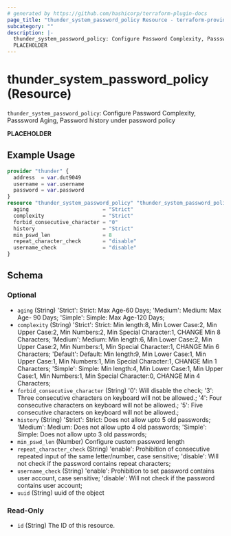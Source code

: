 ```yaml
---
# generated by https://github.com/hashicorp/terraform-plugin-docs
page_title: "thunder_system_password_policy Resource - terraform-provider-thunder"
subcategory: ""
description: |-
  thunder_system_password_policy: Configure Password Complexity, Passsword Aging, Password history under password policy
  PLACEHOLDER
---
```


# thunder_system_password_policy (Resource)

`thunder_system_password_policy`: Configure Password Complexity, Passsword Aging, Password history under password policy

__PLACEHOLDER__

## Example Usage

```terraform
provider "thunder" {
  address  = var.dut9049
  username = var.username
  password = var.password
}
resource "thunder_system_password_policy" "thunder_system_password_policy" {
  aging                        = "Strict"
  complexity                   = "Strict"
  forbid_consecutive_character = "0"
  history                      = "Strict"
  min_pswd_len                 = 8
  repeat_character_check       = "disable"
  username_check               = "disable"
}
```

<!-- schema generated by tfplugindocs -->
## Schema

### Optional

- `aging` (String) 'Strict': Strict: Max Age-60 Days; 'Medium': Medium: Max Age- 90 Days; 'Simple': Simple: Max Age-120 Days;
- `complexity` (String) 'Strict': Strict: Min length:8, Min Lower Case:2, Min Upper Case:2, Min Numbers:2, Min Special Character:1, CHANGE Min 8 Characters; 'Medium': Medium: Min length:6, Min Lower Case:2, Min Upper Case:2, Min Numbers:1, Min Special Character:1, CHANGE Min 6 Characters; 'Default': Default: Min length:9, Min Lower Case:1, Min Upper Case:1, Min Numbers:1, Min Special Character:1, CHANGE Min 1 Characters; 'Simple': Simple: Min length:4, Min Lower Case:1, Min Upper Case:1, Min Numbers:1, Min Special Character:0, CHANGE Min 4 Characters;
- `forbid_consecutive_character` (String) '0': Will disable the check; '3': Three consecutive characters on keyboard will not be allowed.; '4': Four consecutive characters on keyboard will not be allowed.; '5': Five consecutive characters on keyboard will not be allowed.;
- `history` (String) 'Strict': Strict: Does not allow upto 5 old passwords; 'Medium': Medium: Does not allow upto 4 old passwords; 'Simple': Simple: Does not allow upto 3 old passwords;
- `min_pswd_len` (Number) Configure custom password length
- `repeat_character_check` (String) 'enable': Prohibition of consecutive repeated input of the same letter/number, case sensitive; 'disable': Will not check if the password contains repeat characters;
- `username_check` (String) 'enable': Prohibition to set password contains user account, case sensitive; 'disable': Will not check if the password contains user account;
- `uuid` (String) uuid of the object

### Read-Only

- `id` (String) The ID of this resource.


